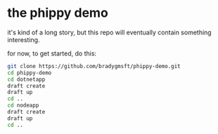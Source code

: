 # the phippy demo

it's kind of a long story, but this repo will eventually contain something interesting. 

for now, to get started, do this:

```bash
git clone https://github.com/bradygmsft/phippy-demo.git
cd phippy-demo
cd dotnetapp
draft create
draft up
cd ..
cd nodeapp
draft create
draft up
cd ..
```